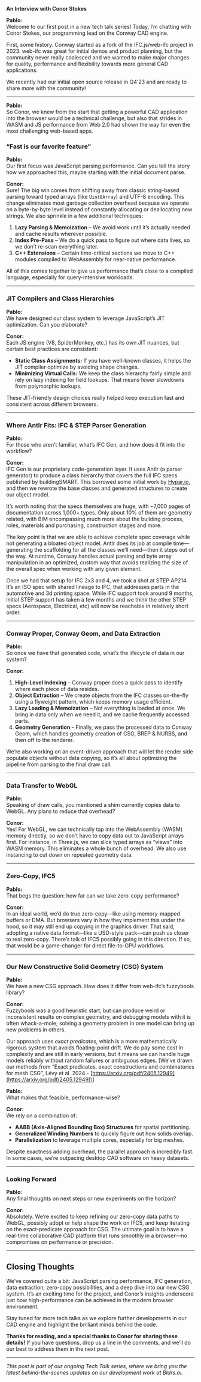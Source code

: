 **An Interview with Conor Stokes**

**Pablo:**  
Welcome to our first post in a new tech talk series\! Today, I’m chatting with Conor Stokes, our programming lead on the Conway CAD engine.

First, some history.  Conway started as a fork of the IFC.js/web-ifc project in 2023\.  web-ifc was great for initial demos and product planning, but the community never really coalesced and we wanted to make major changes for quality, performance and flexibility towards more general CAD applications.

We recently had our initial open source release in Q4’23 and are ready to share more with the community\!

---

**Pablo:**  
So Conor, we knew from the start that getting a powerful CAD application into the browser would be a technical challenge, but also that strides in WASM and JS performance from Web 2.0 had shown the way for even the most challenging web-based apps.

### **“Fast is our favorite feature”**

**Pablo:**  
Our first focus was JavaScript parsing performance. Can you tell the story how we approached this, maybe starting with the initial document parse.

**Conor:**  
Sure\!  The big win comes from shifting away from classic string-based parsing toward typed arrays (like `Uint8Array`) and UTF-8 encoding. This change eliminates most garbage collection overhead because we operate on a byte-by-byte level instead of constantly allocating or deallocating new strings. We also sprinkle in a few additional techniques:

1. **Lazy Parsing & Memoization** – We avoid work until it’s actually needed and cache results wherever possible.  
2. **Index Pre-Pass** – We do a quick pass to figure out where data lives, so we don’t re-scan everything later.  
3. **C++ Extensions** – Certain time-critical sections we move to C++ modules compiled to WebAssembly for near-native performance.

All of this comes together to give us performance that’s close to a compiled language, especially for query-intensive workloads.

---

### **JIT Compilers and Class Hierarchies**

**Pablo:**  
We have designed our class system to leverage JavaScript’s JIT optimization. Can you elaborate?

**Conor:**  
Each JS engine (V8, SpiderMonkey, etc.) has its own JIT nuances, but certain best practices are consistent:

* **Static Class Assignments:** If you have well-known classes, it helps the JIT compiler optimize by avoiding shape changes.  
* **Minimizing Virtual Calls:** We keep the class hierarchy fairly simple and rely on lazy indexing for field lookups. That means fewer slowdowns from polymorphic lookups.

These JIT-friendly design choices really helped keep execution fast and consistent across different browsers.

---

### **Where Antlr Fits: IFC & STEP Parser Generation**

**Pablo:**  
For those who aren’t familiar, what’s IFC Gen, and how does it fit into the workflow?

**Conor:**  
IFC Gen is our proprietary code-generation layer. It uses Antlr (a parser generator) to produce a class hierarchy that covers the full IFC specs published by buildingSMART.  This borrowed some initial work by [Hypar.io](http://Hypar.io), and then we rewrote the base classes and generated structures to create our object model.

It’s worth noting that the specs themselves are huge, with \~7,000 pages of documentation across 1,000+ types.  Only about 10% of them are geometry related, with BIM encompassing much more about the building process, roles, materials and purchasing, construction stages and more.

The key point is that we are able to achieve complete spec coverage while not generating a bloated object model.  Antlr does its job at compile time—generating the scaffolding for all the classes we’ll need—then it steps out of the way. At runtime, Conway handles actual parsing and byte array manipulation in an optimized, custom way that avoids realizing the size of the overall spec when working with any given element.

Once we had that setup for IFC 2x3 and 4, we took a shot at STEP AP214. It’s an ISO spec with shared lineage to IFC, that addresses parts in the automotive and 3d printing space.   While IFC support took around 9 months, initial STEP support has taken a few months and we think the other STEP specs (Aerospace, Electrical, etc) will now be reachable in relatively short order.

---

### **Conway Proper, Conway Geom, and Data Extraction**

**Pablo:**  
So once we have that generated code, what’s the lifecycle of data in our system?

**Conor:**

1. **High-Level Indexing** – Conway proper does a quick pass to identify where each piece of data resides.  
2. **Object Extraction** – We create objects from the IFC classes on-the-fly using a flyweight pattern, which keeps memory usage efficient.  
3. **Lazy Loading & Memoization** – Not everything is loaded at once. We bring in data only when we need it, and we cache frequently accessed parts.  
4. **Geometry Generation** – Finally, we pass the processed data to Conway Geom, which handles geometry creation of CSG, BREP & NURBS, and then off to the renderer.

We’re also working on an event-driven approach that will let the render side populate objects without data copying, so it’s all about optimizing the pipeline from parsing to the final draw call.

---

### **Data Transfer to WebGL**

**Pablo:**  
Speaking of draw calls, you mentioned a shim currently copies data to WebGL. Any plans to reduce that overhead?

**Conor:**  
Yes\! For WebGL, we can technically tap into the WebAssembly (WASM) memory directly, so we don’t have to copy data out to JavaScript arrays first. For instance, in Three.js, we can slice typed arrays as “views” into WASM memory. This eliminates a whole bunch of overhead. We also use instancing to cut down on repeated geometry data.

---

### **Zero-Copy, IFC5**

**Pablo:**  
That begs the question: how far can we take zero-copy performance?

**Conor:**  
In an ideal world, we’d do true zero-copy—like using memory-mapped buffers or DMA. But browsers vary in how they implement this under the hood, so it may still end up copying in the graphics driver. That said, adopting a native data format—like a USD-style pack—can push us closer to real zero-copy. There’s talk of IFC5 possibly going in this direction. If so, that would be a game-changer for direct file-to-GPU workflows.

---

### **Our New Constructive Solid Geometry (CSG) System**

**Pablo:**  
We have a new CSG approach. How does it differ from web-ifc’s fuzzybools library?

**Conor:**  
Fuzzybools was a good heuristic start, but can produce weird or inconsistent results on complex geometry, and debugging models with it is often whack-a-mole; solving a geometry problem in one model can bring up new problems in others.

Our approach uses *exact predicates*, which is a more mathematically rigorous system that avoids floating-point drift. We do pay some cost in complexity and are still in early versions, but it means we can handle huge models reliably without random failures or ambiguous edges. \[We’ve drawn our methods from “Exact predicates, exact constructions and combinatorics for mesh CSG”, Lévy et al. 2024 \- [https://arxiv.org/pdf/2405.12949](https://arxiv.org/pdf/2405.12949)\]

**Pablo:**  
What makes that feasible, performance-wise?

**Conor:**  
We rely on a combination of:

* **AABB (Axis-Aligned Bounding Box) Structures** for spatial partitioning.  
* **Generalized Winding Numbers** to quickly figure out how solids overlap.  
* **Parallelization** to leverage multiple cores, especially for big meshes.

Despite exactness adding overhead, the parallel approach is incredibly fast. In some cases, we’re outpacing desktop CAD software on heavy datasets.

---

### **Looking Forward**

**Pablo:**  
Any final thoughts on next steps or new experiments on the horizon?

**Conor:**  
Absolutely. We’re excited to keep refining our zero-copy data paths to WebGL, possibly adopt or help shape the work on IFC5, and keep iterating on the exact-predicate approach for CSG. The ultimate goal is to have a real-time collaborative CAD platform that runs smoothly in a browser—no compromises on performance or precision.

---

## **Closing Thoughts**

We’ve covered quite a bit: JavaScript parsing performance, IFC generation, data extraction, zero-copy possibilities, and a deep dive into our new CSG system. It’s an exciting time for the project, and Conor’s insights underscore just how high-performance can be achieved in the modern browser environment.

Stay tuned for more tech talks as we explore further developments in our CAD engine and highlight the brilliant minds behind the code.

**Thanks for reading, and a special thanks to Conor for sharing these details\!** If you have questions, drop us a line in the comments, and we’ll do our best to address them in the next post.

---

*This post is part of our ongoing Tech Talk series, where we bring you the latest behind-the-scenes updates on our development work at Bldrs.ai.*


